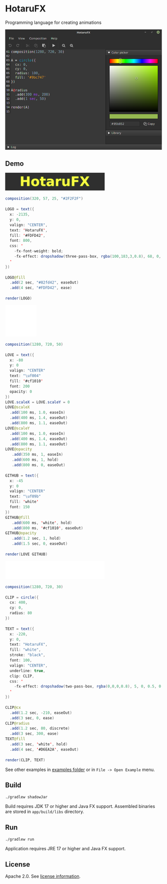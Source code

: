 HotaruFX
========

Programming language for creating animations


![App running on Linux Mint](art/screenshot.png)


## Demo

![Logo](art/logo.gif)

```java
composition(320, 57, 25, "#2F2F2F")

LOGO = text({
  x: -2135,
  y: 0,
  valign: "CENTER",
  text: 'HotaruFX',
  fill: '#FDFD42',
  font: 800,
  css: '
    -fx-font-weight: bold;
    -fx-effect: dropshadow(three-pass-box, rgba(100,183,3,0.8), 68, 0, 0.5, 0.25);
  '
})

LOGO@fill
  .add(2 sec, "#82fd42", easeOut)
  .add(4 sec, "#FDFD42", ease)

render(LOGO)
```

![Font icons](art/love-github.gif)

```java
composition(1280, 720, 50)

LOVE = text({
  x: -80
  y: 0
  valign: "CENTER"
  text: "\uf004"
  fill: '#cf1010'
  font: 200
  opacity: 0
})
LOVE.scaleX = LOVE.scaleY = 0
LOVE@scaleX
  .add(100 ms, 1.0, easeIn)
  .add(400 ms, 1.4, easeOut)
  .add(800 ms, 1.1, easeOut)
LOVE@scaleY
  .add(100 ms, 1.0, easeIn)
  .add(400 ms, 1.4, easeOut)
  .add(800 ms, 1.1, easeOut)
LOVE@opacity
   .add(350 ms, 1, easeIn)
   .add(600 ms, 1, hold)
   .add(800 ms, 0, easeOut)

GITHUB = text({
  x: -45
  y: 0
  valign: "CENTER"
  text: "\uf09b"
  fill: 'white'
  font: 150
})
GITHUB@fill
   .add(600 ms, 'white', hold)
   .add(800 ms, '#cf1010', easeOut)
GITHUB@opacity
   .add(1.2 sec, 1, hold)
   .add(1.5 sec, 0, easeOut)

render(LOVE GITHUB)
```

![Text clip](art/hotarufx-clip.gif)

```java
composition(1280, 720, 30)

CLIP = circle({
  cx: 400,
  cy: 0,
  radius: 80
})

TEXT = text({
  x: -220,
  y: 0,
  text: "HotaruFX",
  fill: "white",
  stroke: "black",
  font: 100,
  valign: "CENTER",
  underline: true,
  clip: CLIP,
  css: '
    -fx-effect: dropshadow(two-pass-box, rgba(0,0,0,0.8), 5, 0, 0.5, 0.25);
  '
})

CLIP@cx
  .add(1.2 sec, -210, easeOut)
  .add(3 sec, 0, ease)
CLIP@radius
  .add(1.2 sec, 80, discrete)
  .add(3 sec, 300, ease)
TEXT@fill
  .add(3 sec, 'white', hold)
  .add(4 sec, '#D6EA2A', easeOut)

render(CLIP, TEXT)
```

See other examples in [examples folder](app/src/main/resources/examples) or in `File -> Open Example` menu.


## Build

```
./gradlew shadowJar
```

Build requires JDK 17 or higher and Java FX support. Assembled binaries are stored in `app/build/libs` directory.


## Run

```
./gradlew run
```

Application requires JRE 17 or higher and Java FX support.

## License

Apache 2.0. See [license information](LICENSE).


